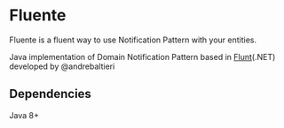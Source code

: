 # Fluente
Fluente is a fluent way to use Notification Pattern with your entities.

Java implementation of Domain Notification Pattern based in [Flunt](https://github.com/andrebaltieri/flunt)(.NET) developed by @andrebaltieri

## Dependencies
Java 8+
